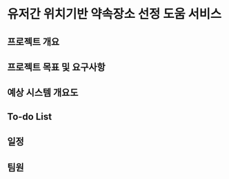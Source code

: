 # 유저간 위치기반 약속장소 선정 도움 서비스

## 프로젝트 개요

## 프로젝트 목표 및 요구사항

## 예상 시스템 개요도

## To-do List

## 일정

## 팀원
